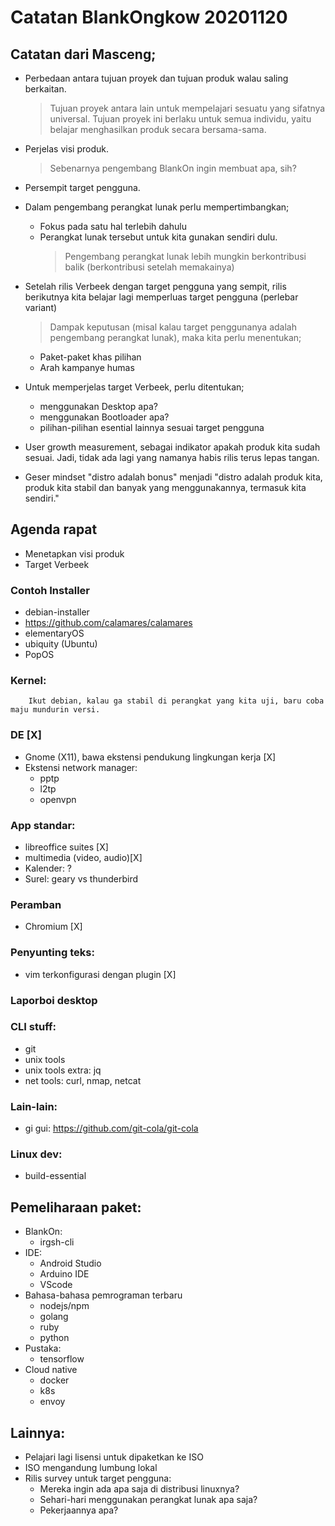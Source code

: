 # Catatan BlankOngkow 20201120

## Catatan dari Masceng;
- Perbedaan antara tujuan proyek dan tujuan produk walau saling berkaitan.
  > Tujuan proyek antara lain untuk mempelajari sesuatu yang sifatnya universal. Tujuan proyek ini berlaku untuk semua individu, yaitu belajar menghasilkan produk secara bersama-sama.
- Perjelas visi produk.
  > Sebenarnya pengembang BlankOn ingin membuat apa, sih?
- Persempit target pengguna.

- Dalam pengembang perangkat lunak perlu mempertimbangkan;
  - Fokus pada satu hal terlebih dahulu
  - Perangkat lunak tersebut untuk kita gunakan sendiri dulu.
    > Pengembang perangkat lunak lebih mungkin berkontribusi balik (berkontribusi setelah memakainya)
    
- Setelah rilis Verbeek dengan target pengguna yang sempit, rilis berikutnya kita belajar lagi memperluas target pengguna (perlebar variant)
  >  Dampak keputusan (misal kalau target penggunanya adalah pengembang perangkat lunak), maka kita perlu menentukan;
     - Paket-paket khas pilihan
     - Arah kampanye humas

- Untuk memperjelas target Verbeek, perlu ditentukan;
  - menggunakan Desktop apa?
  - menggunakan Bootloader apa?
  - pilihan-pilihan esential lainnya sesuai target pengguna

- User growth measurement, sebagai indikator apakah produk kita sudah sesuai. Jadi, tidak ada lagi yang namanya habis rilis terus lepas tangan.
    
- Geser mindset "distro adalah bonus" menjadi "distro adalah produk kita, produk kita stabil dan banyak yang menggunakannya, termasuk kita sendiri."
 
## Agenda rapat
 - Menetapkan visi produk
 - Target Verbeek

###  Contoh Installer
- debian-installer
- https://github.com/calamares/calamares
- elementaryOS
- ubiquity (Ubuntu)
- PopOS
    
### Kernel:
        Ikut debian, kalau ga stabil di perangkat yang kita uji, baru coba maju mundurin versi.
### DE [X]
- Gnome (X11), bawa ekstensi pendukung lingkungan kerja [X]
- Ekstensi network manager:
  - pptp
  - l2tp
  - openvpn
### App standar:
- libreoffice suites [X]
- multimedia (video, audio)[X]
- Kalender: ?
- Surel: geary vs thunderbird
### Peramban
- Chromium [X]
### Penyunting teks:
- vim terkonfigurasi dengan plugin [X]
### Laporboi desktop
### CLI stuff:
- git
- unix tools
- unix tools extra: jq
- net tools: curl, nmap, netcat
### Lain-lain:
- gi gui: https://github.com/git-cola/git-cola
### Linux dev:
- build-essential

## Pemeliharaan paket:
- BlankOn:
  - irgsh-cli
- IDE:
  - Android Studio
  - Arduino IDE
  - VScode
- Bahasa-bahasa pemrograman terbaru
  - nodejs/npm
  - golang
  - ruby
  - python
- Pustaka:
  - tensorflow
- Cloud native
  - docker
  - k8s
  - envoy

## Lainnya:
- Pelajari lagi lisensi untuk dipaketkan ke ISO
- ISO mengandung lumbung lokal
- Rilis survey untuk target pengguna:
  - Mereka ingin ada apa saja di distribusi linuxnya?
  - Sehari-hari menggunakan perangkat lunak apa saja?
  - Pekerjaannya apa?

